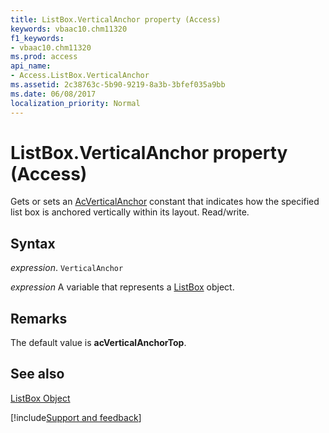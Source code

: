 ```yaml
---
title: ListBox.VerticalAnchor property (Access)
keywords: vbaac10.chm11320
f1_keywords:
- vbaac10.chm11320
ms.prod: access
api_name:
- Access.ListBox.VerticalAnchor
ms.assetid: 2c38763c-5b90-9219-8a3b-3bfef035a9bb
ms.date: 06/08/2017
localization_priority: Normal
---
```



# ListBox.VerticalAnchor property (Access)

Gets or sets an [AcVerticalAnchor](Access.AcVerticalAnchor.md) constant that indicates how the specified list box is anchored vertically within its layout. Read/write.


## Syntax

_expression_. `VerticalAnchor`

_expression_ A variable that represents a [ListBox](Access.ListBox.md) object.


## Remarks

The default value is  **acVerticalAnchorTop**.


## See also


[ListBox Object](Access.ListBox.md)

[!include[Support and feedback](~/includes/feedback-boilerplate.md)]